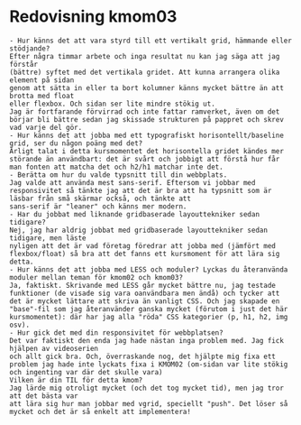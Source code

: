 ---
---
Redovisning kmom03
=========================


    - Hur känns det att vara styrd till ett vertikalt grid, hämmande eller stödjande?
    Efter några timmar arbete och inga resultat nu kan jag säga att jag förstår
    (bättre) syftet med det vertikala gridet. Att kunna arrangera olika element på sidan
    genom att sätta in eller ta bort kolumner känns mycket bättre än att brotta med float
    eller flexbox. Och sidan ser lite mindre stökig ut.
    Jag är fortfarande förvirrad och inte fattar ramverket, även om det börjar bli bättre sedan jag skissade strukturen på pappret och skrev vad varje del gör.
    - Hur känns det att jobba med ett typografiskt horisontellt/baseline grid, ser du någon poäng med det?
    Ärligt talat i detta kursmomentet det horisontella gridet kändes mer störande än användbart: det är svårt och jobbigt att förstå hur får man fonten att matcha det och h2/h1 matchar inte det.
    - Berätta om hur du valde typsnitt till din webbplats.
    Jag valde att använda mest sans-serif. Eftersom vi jobbar med responsivitet så tänkte jag att det är bra att ha typsnitt som är läsbar från små skärmar också, och tänkte att
    sans-serif är "leaner" och känns mer modern.
    - Har du jobbat med liknande gridbaserade layouttekniker sedan tidigare?
    Nej, jag har aldrig jobbat med gridbaserade layouttekniker sedan tidigare, men läste
    nyligen att det är vad företag föredrar att jobba med (jämfört med flexbox/float) så bra att det fanns ett kursmoment för att lära sig detta.
    - Hur känns det att jobba med LESS och moduler? Lyckas du återanvända moduler mellan teman för kmom02 och kmom03?
    Ja, faktiskt. Skrivande med LESS går mycket bättre nu, jag testade funktioner (de visade sig vara oanvändbara men ändå) och tycker att det är mycket lättare att skriva än vanligt CSS. Och jag skapade en "base"-fil som jag återanvänder ganska mycket (förutom i just det här kursmomentet): där har jag alla "röda" CSS kategorier (p, h1, h2, img osv).
    - Hur gick det med din responsivitet för webbplatsen?
    Det var faktiskt den enda jag hade nästan inga problem med. Jag fick hjälpen av videoserien
    och allt gick bra. Och, överraskande nog, det hjälpte mig fixa ett problem jag hade inte lyckats fixa i KMOM02 (om-sidan var lite stökig och ingenting var där det skulle vara)
    Vilken är din TIL för detta kmom?
    Jag lärde mig otroligt mycket (och det tog mycket tid), men jag tror att det bästa var
    att lära sig hur man jobbar med vgrid, speciellt "push". Det löser så mycket och det är så enkelt att implementera! 
